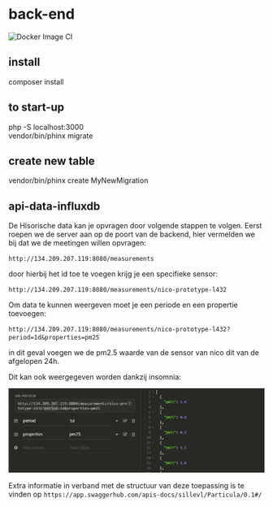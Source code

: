 # back-end 

![Docker Image CI](https://github.com/vives-projectwerk-2-2020/back-end/workflows/Docker%20Image%20CI/badge.svg?branch=develop)

## install

composer install

## to start-up

php -S localhost:3000  
vendor/bin/phinx migrate

## create new table

vendor/bin/phinx create MyNewMigration

## api-data-influxdb

De Hisorische data kan je opvragen door volgende stappen te volgen.
Eerst roepen we de server aan op de poort van de backend, hier vermelden we bij 
dat we de meetingen willen opvragen:

```
http://134.209.207.119:8080/measurements
```

door hierbij het id toe te voegen krijg je een specifieke sensor:

```
http://134.209.207.119:8080/measurements/nico-prototype-l432
```

Om data te kunnen weergeven moet je een periode en een propertie toevoegen:

```
http://134.209.207.119:8080/measurements/nico-prototype-l432?period=1d&properties=pm25
```

in dit geval voegen we de pm2.5 waarde van de sensor van nico dit van de afgelopen 24h.

Dit kan ook weergegeven worden dankzij insomnia:

![](images/insomnia.PNG)

Extra informatie in verband met de structuur van deze toepassing is te vinden op `https://app.swaggerhub.com/apis-docs/sillevl/Particula/0.1#/`